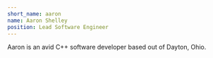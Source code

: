```yaml
---
short_name: aaron
name: Aaron Shelley
position: Lead Software Engineer
---
```


Aaron is an avid C++ software developer based out of Dayton, Ohio.
